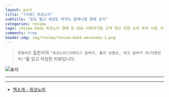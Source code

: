 ```yaml
---  
layout: post  
title: "[리뷰] 위코노미"  
subtitle: "돈도 벌고 세상도 바꾸는 밀레니얼 경제 공식"  
categories: review  
tags: review book 위코노미 경제 돈 ESG 사회적기업 고객 혁신 직장 소비 투자 시장 사람 액션플랜 조직 대의 설득 세상 가치  
comments: true  
header-img: img/review/review-book-weconomy-1.png
---  
```

  
> `한빛비즈` 출판사의 `"위코노미(크레이그 킬버거, 홀리 브랜슨, 마크 킬버거 저/이영진 역)"`를 읽고 작성한 리뷰입니다.  

![표지](https://theorydb.github.io/assets/img/review/review-book-weconomy-1.png)  

---

> 
---

* [책소개 - 위코노미](http://www.yes24.com/Product/Goods/86969547)
